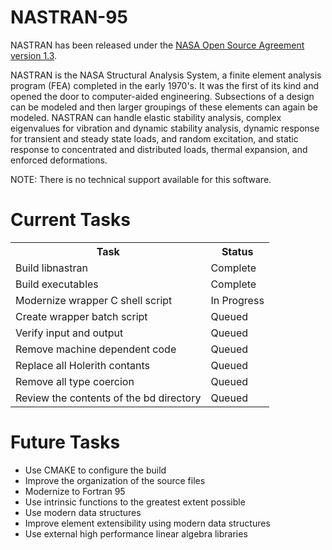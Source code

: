 # NASTRAN-95

NASTRAN has been released under the
[NASA Open Source Agreement version 1.3](https://github.com/nasa/NASTRAN-95/raw/master/NASA%20Open%20Source%20Agreement-NASTRAN%2095.doc).


NASTRAN is the NASA Structural Analysis System, a finite element
analysis program (FEA) completed in the early 1970's. It was the first
of its kind and opened the door to computer-aided
engineering. Subsections of a design can be modeled and then larger
groupings of these elements can again be modeled. NASTRAN can handle
elastic stability analysis, complex eigenvalues for vibration and
dynamic stability analysis, dynamic response for transient and steady
state loads, and random excitation, and static response to
concentrated and distributed loads, thermal expansion, and enforced
deformations.

NOTE: There is no technical support available for this software.

# Current Tasks

<table>
  <tr><th>Task</th><th>Status</th></tr>
  <tr><td>Build libnastran</td><td>Complete</td></tr>
  <tr><td>Build executables</td><td>Complete</td></tr>
  <tr><td>Modernize wrapper C shell script</td><td>In Progress</td></tr>
  <tr><td>Create wrapper batch script</td><td>Queued</td></tr>
  <tr><td>Verify input and output</td><td>Queued</td></tr>
  <tr><td>Remove machine dependent code</td><td>Queued</td></tr>
  <tr><td>Replace all Holerith contants</td><td>Queued</td></tr>
  <tr><td>Remove all type coercion</td><td>Queued</td></tr>
  <tr><td>Review the contents of the bd directory</td><td>Queued</td></tr>
</table>

# Future Tasks

* Use CMAKE to configure the build
* Improve the organization of the source files
* Modernize to Fortran 95
* Use intrinsic functions to the greatest extent possible
* Use modern data structures
* Improve element extensibility using modern data structures
* Use external high performance linear algebra libraries
